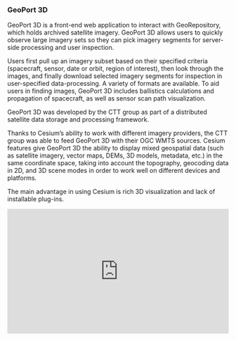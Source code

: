 ### GeoPort 3D

GeoPort 3D is a front-end web application to interact with GeoRepository, which holds archived satellite imagery. GeoPort 3D allows users to quickly observe large imagery sets so they can pick imagery segments for server-side processing and user inspection.

Users first pull up an imagery subset based on their specified criteria (spacecraft, sensor, date or orbit, region of interest), then look through the images, and finally download selected imagery segments for inspection in user-specified data-processing. A variety of formats are available. To aid users in finding images, GeoPort 3D includes ballistics calculations and propagation of spacecraft, as well as sensor scan path visualization.

GeoPort 3D was developed by the CTT group as part of a distributed satellite data storage and processing framework.

Thanks to Cesium’s ability to work with different imagery providers, the CTT group was able to feed GeoPort 3D with their OGC WMTS sources. Cesium features give GeoPort 3D the ability to display mixed geospatial data (such as satellite imagery, vector maps, DEMs, 3D models, metadata, etc.) in the same coordinate space, taking into account the topography, geocoding data in 2D, and 3D scene modes in order to work well on different devices and platforms.

The main advantage in using Cesium is rich 3D visualization and lack of installable plug-ins.

<div style="position:relative;height:0;padding-bottom:56.25%">
<iframe src="https://www.youtube.com/embed/pA-LJszq2mQ?ecver=2" width="640" height="360" frameborder="0" style="position:absolute;width:100%;height:100%;left:0" allowfullscreen></iframe>
</div>
